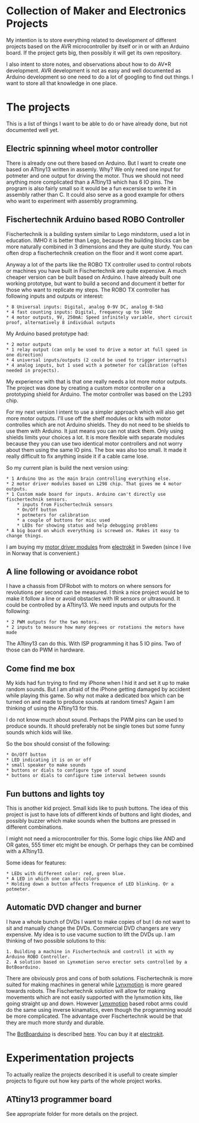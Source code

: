 Collection of Maker and Electronics Projects
============================================
My intention is to store everything related to development of different projects based on the AVR microcontroller by itself or in or with an Arduino board. If the project gets big, then possibly it will get its own repository.

I also intent to store notes, and observations about how to do AV*R development. AVR development is not as easy and well documented as Arduino development so one need to do a lot of googling to find out things. I want to store all that knowledge in one place.

The projects
============
This is a list of things I want to be able to do or have already done, but not documented well yet.

Electric spinning wheel motor controller
----------------------------------------
There is already one out there based on Arduino. But I want to create one based on ATtiny13 written in assemly. Why? We only need one input for potmeter and one output for driving the motor. Thus we should not need anything more complicated than a ATtiny13 which has 6 IO pins. The program is also fairly small so it would be a fun excersise to write it in assembly rather than C. It could also serve as a good example for others who want to experiment with assembly programming.

Fischertechnik Arduino based ROBO Controller
--------------------------------------------
Fischertechnik is a building system similar to Lego mindstorm, used a lot in education. IMHO it is better than Lego, because the building blocks can be more naturally combined in 3 dimensions and they are quite sturdy. You can often drop a fischertechnik creation on the floor and it wont come apart.

Anyway a lot of the parts like the ROBO TX controller used to control robots or machines you have built in Fischertechnik are quite expensive. A much cheaper version can be built based on Arduino. I have already built one working prototype, but want to build a second and document it better for those who want to replicate my steps. The ROBO TX controller has following inputs and outputs or interest:

	* 8 Universal inputs: Digital, analog 0-9V DC, analog 0-5kΩ
	* 4 fast counting inputs: Digital, frequency up to 1kHz
	* 4 motor outputs, 9V, 250mA: Speed infinitely variable, short circuit proof, alternatively 8 individual outputs

My Arduino based prototype had:

	* 2 motor outputs
	* 1 relay output (can only be used to drive a motor at full speed in one direction)
	* 4 universal inputs/outputs (2 could be used to trigger interrupts)
	* 4 analog inputs, but 1 used with a potmeter for calibration (often needed in projects).

My experience with that is that one really needs a lot more motor outputs. The project was done by creating a custom motor controller on a prototyping shield for Arduino. The motor controller was based on the L293 chip.

For my next version I intent to use a simpler approach which will also get more motor outputs. I'll use off the shelf modules or kits with motor controlles which are not Arduino shields. They do not need to be shields to use them with Arduino. It just means you can not stack them. Only using shields limits your choices a lot. It is more flexible with separate modules because they you can use two identical motor controllers and not worry about them using the same IO pins. The box was also too small. It made it really difficult to fix anything inside it if a cable came lose.

So my current plan is build the next version using:

	* 1 Arduino Uno as the main brain controlling everything else.
	* 2 motor driver modules based on L298 chip. That gives me 4 motor outputs.
	* 1 Custom made board for inputs. Arduino can't directly use fischertechnik sensors.
		* inputs from Fischertechnik sensors
		* On/Off button
		* potmeters for calibration
		* a couple of buttons for misc used
		* LEDs for showing status and help debugging problems
	* A big board on which everything is screwed on. Makes it easy to change things.
	
I am buying my [motor driver modules][motodriver] from [electrokit][electrokit] in Sweden (since I live in Norway that is convenient.)

A line following or avoidance robot
-----------------------------------
I have a chassis from DFRobot with to motors on where sensors for revolutions per second can be measured. I think a nice project would be to make it follow a line or avoid obstacles with IR sensors or ultrasound. It could be controlled by a ATtiny13. We need inputs and outputs for the following:

	* 2 PWM outputs for the two motors.
	* 2 inputs to measure how many degrees or rotations the motors have made
	
The ATtiny13 can do this. With ISP programming it has 5 IO pins. Two of those can do PWM in hardware.

Come find me box
----------------
My kids had fun trying to find my iPhone when I hid it and set it up to make random sounds. But I am afraid of the iPhone getting damaged by accident while playing this game. So why not make a dedicated box which can be turned on and made to produce sounds at random times? Again I am thinking of using the ATtiny13 for this.

I do not know much about sound. Perhaps the PWM pins can be used to produce sounds. It should preferably not be single tones but some funny sounds which kids will like.

So the box should consist of the following:

	* On/Off button
	* LED indicating it is on or off
	* small speaker to make sounds
	* buttons or dials to configure type of sound
	* buttons or dials to configure time interval between sounds
	

Fun buttons and lights toy
------------------------------
This is another kid project. Small kids like to push buttons. The idea of this project is just to have lots of different kinds of buttons and light diodes, and possibly buzzer which make sounds when the buttons are pressed in different combinations.

I might not need a microcontroller for this. Some logic chips like AND and OR gates, 555 timer etc might be enough. Or perhaps they can be combined with a ATtiny13.

Some ideas for features:
	
	* LEDs with different color: red, green blue.
	* A LED in which one can mix colors
	* Holding down a button affects frequence of LED blinking. Or a potmeter.
	
Automatic DVD changer and burner
--------------------------------
I have a whole bunch of DVDs I want to make copies of but I do not want to sit and manually change the DVDs. Commercial DVD changers are very expensive. My idea is to use vacume suction to lift the DVDs up. I am thinking of two possible solutions to this:

	1. Building a machine in Fischertechnik and controll it with my Arduino ROBO Controller.
	2. A solution based on Lynxmotion servo erector sets controlled by a BotBoarduino.
	
There are obviously pros and cons of both solutions. Fischertechnik is more suited for making machines in general while [Lynxmotion][lynx] is more geared towards robots. The Fischertechnik solution will allow for making movements which are not easily supported with the lynxmotion kits, like going straight up and down. However [Lynxmotion][lynx] based robot arms could do the same using inverse kinamatics, even though the programming would be more complicated. The advantage over Fischertechnik would be that they are much more sturdy and durable.

The [BotBoarduino][botdino] is described [here][botdino]. You can buy it at [electrokit][botdinobuy].

Experimentation projects
========================
To actually realize the projects described it is usefull to create simpler projects to figure out how key parts of the whole project works.

ATtiny13 programmer board
-------------------------
See appropriate folder for more details on the project.

[motodriver]: http://www.electrokit.com/motordrivare-l298-dubbel-hbrygga.49762 "Dual  full-bridge motor driver"
[electrokit]: http://www.electrokit.com "Electro:kit"
[botdino]: http://www.lynxmotion.com/c-153-botboarduino.aspx
[botdinobuy]: http://www.electrokit.com/en/botboarduino.50217
[lynx]: http://www.lynxmotion.com